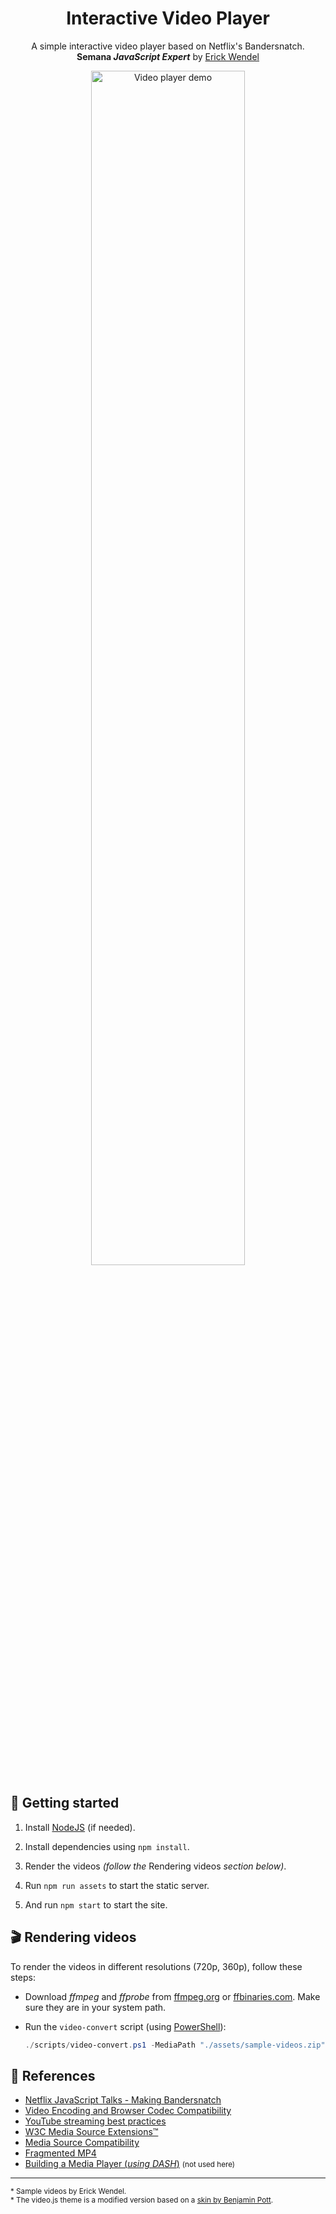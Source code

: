 
<h1 align="center">Interactive Video Player</h1>
<p align="center">
  <span>A simple interactive video player based on Netflix's Bandersnatch.<span>
  <br />
  <span>
    <strong>Semana <em>JavaScript Expert</em></strong> by
    <a href="https://erickwendel.com.br">Erick Wendel</a>
  </span>
</p>

<div align="center">
  <img src="./assets/home.png" alt="Video player demo" width="70%" />
</div>


## :rocket: Getting started
1. Install [NodeJS](https://nodejs.org) (if needed).

2. Install dependencies using `npm install`.

3. Render the videos _(follow the_ Rendering videos _section below)_.

4. Run `npm run assets` to start the static server.

5. And run `npm start` to start the site.


## :clapper: Rendering videos
To render the videos in different resolutions (720p, 360p), follow these steps:

- Download _ffmpeg_ and _ffprobe_ from [ffmpeg.org](https://ffmpeg.org) or [ffbinaries.com](https://ffbinaries.com). Make sure they are in your system path.

- Run the `video-convert` script (using [PowerShell](https://github.com/PowerShell/PowerShell)):
  ```powershell
  ./scripts/video-convert.ps1 -MediaPath "./assets/sample-videos.zip"
  ```


## :book: References
- [Netflix JavaScript Talks - Making Bandersnatch](https://www.youtube.com/watch?v=WLqc0EX8Bmg&feature=youtu.be)
- [Video Encoding and Browser Codec Compatibility](https://gist.github.com/Vestride/278e13915894821e1d6f)
- [YouTube streaming best practices](https://support.google.com/youtube/answer/2853702?hl=en)
- [W3C Media Source Extensions&trade;](https://www.w3.org/TR/media-source)
- [Media Source Compatibility](https://caniuse.com/mediasource)
- [Fragmented MP4](https://stackoverflow.com/questions/35177797/what-exactly-is-fragmented-mp4fmp4-how-is-it-different-from-normal-mp4)
- [Building a Media Player (_using DASH_)](https://www.youtube.com/watch?v=CPFE34ngysU) <small>(not used here)</small>


---
<small>
  * Sample videos by Erick Wendel.
</small>

<br />

<small>
  * The video.js theme is a modified version based on a <a href="https://codepen.io/benjipott/pen/JELELN">skin by Benjamin Pott</a>.
</small>
